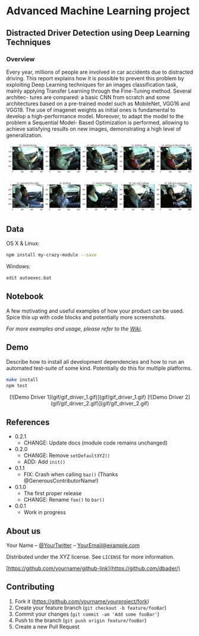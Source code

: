 # Advanced Machine Learning project

## Distracted Driver Detection using Deep Learning Techniques

### Overview
Every year, millions of people are involved in car accidents due to distracted driving. This report explains how it is possible to prevent this problem by exploiting Deep Learning techniques for an images classification task, mainly applying Transfer Learning through the Fine-Tuning method. Several architec- tures are compared: a basic CNN from scratch and some architectures based on a pre-trained model such as MobileNet, VGG16 and VGG19. The use of imagenet weights as initial ones is fundamental to develop a high-performance model. Moreover, to adapt the model to the problem a Sequential Model- Based Optimization is performed, allowing to achieve satisfying results on new images, demonstrating a high level of generalization.

![](images/1_dataset.png)

## Data

OS X & Linux:

```sh
npm install my-crazy-module --save
```

Windows:

```sh
edit autoexec.bat
```

## Notebook

A few motivating and useful examples of how your product can be used. Spice this up with code blocks and potentially more screenshots.

_For more examples and usage, please refer to the [Wiki][wiki]._

## Demo

Describe how to install all development dependencies and how to run an automated test-suite of some kind. Potentially do this for multiple platforms.

```sh
make install
npm test
```
<p align="center">
[![Demo Driver 1](gif/gif_driver_1.gif)](gif/gif_driver_1.gif)
[![Demo Driver 2](gif/gif_driver_2.gif)](gif/gif_driver_2.gif)
</p>

## References

* 0.2.1
    * CHANGE: Update docs (module code remains unchanged)
* 0.2.0
    * CHANGE: Remove `setDefaultXYZ()`
    * ADD: Add `init()`
* 0.1.1
    * FIX: Crash when calling `baz()` (Thanks @GenerousContributorName!)
* 0.1.0
    * The first proper release
    * CHANGE: Rename `foo()` to `bar()`
* 0.0.1
    * Work in progress

## About us

Your Name – [@YourTwitter](https://twitter.com/dbader_org) – YourEmail@example.com

Distributed under the XYZ license. See ``LICENSE`` for more information.

[https://github.com/yourname/github-link](https://github.com/dbader/)

## Contributing

1. Fork it (<https://github.com/yourname/yourproject/fork>)
2. Create your feature branch (`git checkout -b feature/fooBar`)
3. Commit your changes (`git commit -am 'Add some fooBar'`)
4. Push to the branch (`git push origin feature/fooBar`)
5. Create a new Pull Request

<!-- Markdown link & img dfn's -->
[npm-image]: https://img.shields.io/npm/v/datadog-metrics.svg?style=flat-square
[npm-url]: https://npmjs.org/package/datadog-metrics
[npm-downloads]: https://img.shields.io/npm/dm/datadog-metrics.svg?style=flat-square
[travis-image]: https://img.shields.io/travis/dbader/node-datadog-metrics/master.svg?style=flat-square
[travis-url]: https://travis-ci.org/dbader/node-datadog-metrics
[wiki]: https://github.com/yourname/yourproject/wiki
